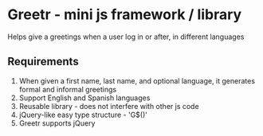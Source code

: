 # Greetr - mini js framework / library
Helps give a greetings when a user log in or after, in different languages

## Requirements
1. When given a first name, last name, and optional language, it generates formal and informal greetings
2. Support English and Spanish languages
3. Reusable library - does not interfere with other js code
4. jQuery-like easy type structure - 'G$()'
5. Greetr supports jQuery
